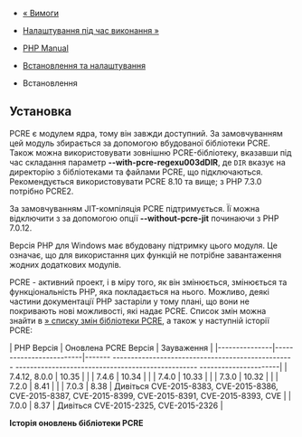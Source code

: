 - [« Вимоги](pcre.requirements.md)
- [Налаштування під час виконання »](pcre.configuration.md)

- [PHP Manual](index.md)
- [Встановлення та налаштування](pcre.setup.md)
- Встановлення

## Установка

PCRE є модулем ядра, тому він завжди доступний. За замовчуванням
цей модуль збирається за допомогою вбудованої бібліотеки PCRE.
Також можна використовувати зовнішню PCRE-бібліотеку, вказавши під час складання
параметр **--with-pcre-regexu003dDIR**, де `DIR` вказує на директорію з
бібліотеками та файлами PCRE, що підключаються. Рекомендується використовувати
PCRE 8.10 та вище; з PHP 7.3.0 потрібно PCRE2.

За замовчуванням JIT-компіляція PCRE підтримується. Її можна відключити з
за допомогою опції **--without-pcre-jit** починаючи з PHP 7.0.12.

Версія PHP для Windows має вбудовану підтримку цього модуля. Це
означає, що для використання цих функцій не потрібне завантаження
жодних додаткових модулів.

PCRE - активний проект, і в міру того, як він змінюється, змінюється та
функціональність PHP, яка покладається на нього. Можливо, деякі
частини документації PHP застаріли у тому плані, що вони не покривають
нові можливості, які надає PCRE. Список змін можна
знайти в [» списку змін бібліотеки
PCRE](http://www.pcre.org/original/changelog.txt), а також у наступній
історії PCRE:

| PHP Версія | Оновлена PCRE Версія | Зауваження |
|---------------|-------------------------|------- -------------------------------------------------- -------------------------------------------------- ----------------------|
| 7.4.12, 8.0.0 | 10.35 | |
| 7.4.6 | 10.34 | |
| 7.4.0 | 10.33 | |
| 7.3.0 | 10.32 | |
| 7.2.0 | 8.41 | |
| 7.0.3 | 8.38 | Дивіться CVE-2015-8383, CVE-2015-8386, CVE-2015-8387, CVE-2015-8399, CVE-2015-8391, CVE-2015-8393, CVE |
| 7.0.0 | 8.37 | Дивіться CVE-2015-2325, CVE-2015-2326 |

**Історія оновлень бібліотеки PCRE**
